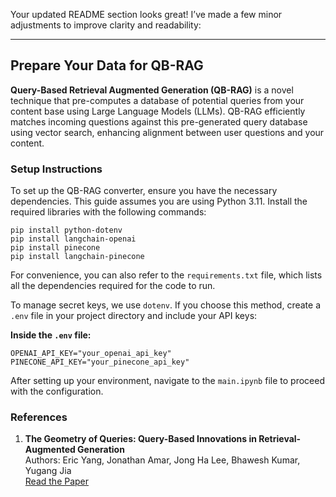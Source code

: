 Your updated README section looks great! I’ve made a few minor adjustments to improve clarity and readability:

---

## Prepare Your Data for QB-RAG

**Query-Based Retrieval Augmented Generation (QB-RAG)** is a novel technique that pre-computes a database of potential queries from your content base using Large Language Models (LLMs). QB-RAG efficiently matches incoming questions against this pre-generated query database using vector search, enhancing alignment between user questions and your content.

### Setup Instructions

To set up the QB-RAG converter, ensure you have the necessary dependencies. This guide assumes you are using Python 3.11. Install the required libraries with the following commands:

```shell
pip install python-dotenv
pip install langchain-openai
pip install pinecone
pip install langchain-pinecone
```

For convenience, you can also refer to the `requirements.txt` file, which lists all the dependencies required for the code to run.

To manage secret keys, we use `dotenv`. If you choose this method, create a `.env` file in your project directory and include your API keys:

**Inside the `.env` file:**
```env
OPENAI_API_KEY="your_openai_api_key"
PINECONE_API_KEY="your_pinecone_api_key"
```

After setting up your environment, navigate to the `main.ipynb` file to proceed with the configuration.

### References

1. **The Geometry of Queries: Query-Based Innovations in Retrieval-Augmented Generation**  
   Authors: Eric Yang, Jonathan Amar, Jong Ha Lee, Bhawesh Kumar, Yugang Jia  
   [Read the Paper](https://arxiv.org/abs/2407.18044)

